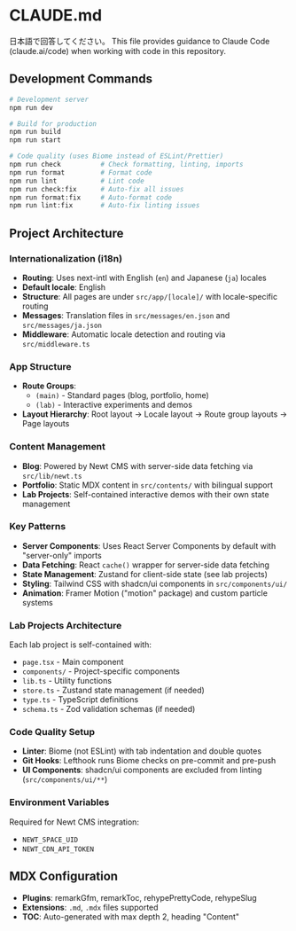 # CLAUDE.md
日本語で回答してください。
This file provides guidance to Claude Code (claude.ai/code) when working with code in this repository.

## Development Commands

```bash
# Development server
npm run dev

# Build for production
npm run build
npm run start

# Code quality (uses Biome instead of ESLint/Prettier)
npm run check          # Check formatting, linting, imports
npm run format         # Format code
npm run lint           # Lint code
npm run check:fix      # Auto-fix all issues
npm run format:fix     # Auto-format code
npm run lint:fix       # Auto-fix linting issues
```

## Project Architecture

### Internationalization (i18n)
- **Routing**: Uses next-intl with English (`en`) and Japanese (`ja`) locales
- **Default locale**: English
- **Structure**: All pages are under `src/app/[locale]/` with locale-specific routing
- **Messages**: Translation files in `src/messages/en.json` and `src/messages/ja.json`
- **Middleware**: Automatic locale detection and routing via `src/middleware.ts`

### App Structure
- **Route Groups**: 
  - `(main)` - Standard pages (blog, portfolio, home)
  - `(lab)` - Interactive experiments and demos
- **Layout Hierarchy**: Root layout → Locale layout → Route group layouts → Page layouts

### Content Management
- **Blog**: Powered by Newt CMS with server-side data fetching via `src/lib/newt.ts`
- **Portfolio**: Static MDX content in `src/contents/` with bilingual support
- **Lab Projects**: Self-contained interactive demos with their own state management

### Key Patterns
- **Server Components**: Uses React Server Components by default with "server-only" imports
- **Data Fetching**: React `cache()` wrapper for server-side data fetching
- **State Management**: Zustand for client-side state (see lab projects)
- **Styling**: Tailwind CSS with shadcn/ui components in `src/components/ui/`
- **Animation**: Framer Motion ("motion" package) and custom particle systems

### Lab Projects Architecture
Each lab project is self-contained with:
- `page.tsx` - Main component
- `components/` - Project-specific components  
- `lib.ts` - Utility functions
- `store.ts` - Zustand state management (if needed)
- `type.ts` - TypeScript definitions
- `schema.ts` - Zod validation schemas (if needed)

### Code Quality Setup
- **Linter**: Biome (not ESLint) with tab indentation and double quotes
- **Git Hooks**: Lefthook runs Biome checks on pre-commit and pre-push
- **UI Components**: shadcn/ui components are excluded from linting (`src/components/ui/**`)

### Environment Variables
Required for Newt CMS integration:
- `NEWT_SPACE_UID`
- `NEWT_CDN_API_TOKEN`

## MDX Configuration
- **Plugins**: remarkGfm, remarkToc, rehypePrettyCode, rehypeSlug
- **Extensions**: `.md`, `.mdx` files supported
- **TOC**: Auto-generated with max depth 2, heading "Content"